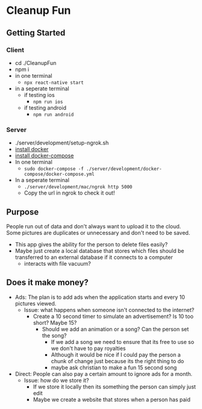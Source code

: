# Cleanup Fun

## Getting Started

### Client
- cd ./CleanupFun
- npm i
- in one terminal
  - `npx react-native start`
- in a seperate terminal
  - if testing ios
    - `npm run ios`
  - if testing android
    - `npm run android`

### Server
- ./server/development/setup-ngrok.sh
- [install docker](https://docs.docker.com/desktop/)
- [install docker-compose](https://docs.docker.com/compose/install/)
- In one terminal
  - `sudo docker-compose -f ./server/development/docker-compose/docker-compose.yml`
- In a seperate terminal
  - `./server/development/mac/ngrok http 5000`
  - Copy the url in ngrok to check it out!


## Purpose

People run out of data and don't always want to upload it to the cloud. Some pictures are duplicates or unnecessary and don't need to be saved.

- This app gives the ability for the person to delete files easily?
- Maybe just create a local database that stores which files should be transferred to an external database if it connects to a computer
  - interacts with file vacuum?

## Does it make money?

- Ads: The plan is to add ads when the application starts and every 10 pictures viewed.
  - Issue: what happens when someone isn't connected to the internet?
    - Create a 10 second timer to simulate an advertisement? Is 10 too short? Maybe 15?
      - Should we add an animation or a song? Can the person set the song?
        - If we add a song we need to ensure that its free to use so we don't have to pay royalties
        - Although it would be nice if I could pay the person a chunk of change just because its the right thing to do
        - maybe ask christian to make a fun 15 second song
- Direct: People can also pay a certain amount to ignore ads for a month.
  - Issue: how do we store it?
    - If we store it locally then its something the person can simply just edit
    - Maybe we create a website that stores when a person has paid  

